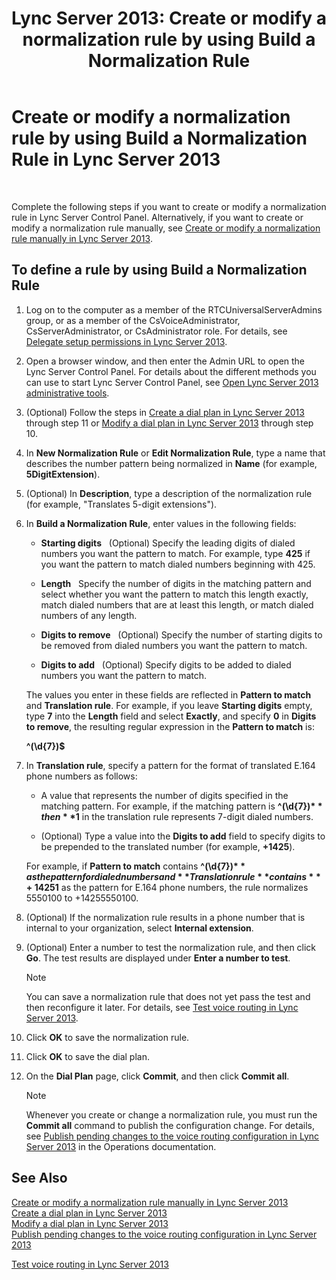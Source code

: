 ﻿---
title: 'Lync Server 2013: Create or modify a normalization rule by using Build a Normalization Rule'
TOCTitle: Create or modify a normalization rule by using Build a Normalization Rule
ms:assetid: e8547d7b-f74d-4a73-9a7d-df20d7a87fcd
ms:mtpsurl: https://technet.microsoft.com/en-us/library/Gg399036(v=OCS.15)
ms:contentKeyID: 48185889
ms.date: 07/23/2014
mtps_version: v=OCS.15
---

# Create or modify a normalization rule by using Build a Normalization Rule in Lync Server 2013

 


Complete the following steps if you want to create or modify a normalization rule in Lync Server Control Panel. Alternatively, if you want to create or modify a normalization rule manually, see [Create or modify a normalization rule manually in Lync Server 2013](lync-server-2013-create-or-modify-a-normalization-rule-manually.md).

## To define a rule by using Build a Normalization Rule

1.  Log on to the computer as a member of the RTCUniversalServerAdmins group, or as a member of the CsVoiceAdministrator, CsServerAdministrator, or CsAdministrator role. For details, see [Delegate setup permissions in Lync Server 2013](lync-server-2013-delegate-setup-permissions.md).

2.  Open a browser window, and then enter the Admin URL to open the Lync Server Control Panel. For details about the different methods you can use to start Lync Server Control Panel, see [Open Lync Server 2013 administrative tools](lync-server-2013-open-lync-server-administrative-tools.md).

3.  (Optional) Follow the steps in [Create a dial plan in Lync Server 2013](lync-server-2013-create-a-dial-plan.md) through step 11 or [Modify a dial plan in Lync Server 2013](lync-server-2013-modify-a-dial-plan.md) through step 10.

4.  In **New Normalization Rule** or **Edit Normalization Rule**, type a name that describes the number pattern being normalized in **Name** (for example, **5DigitExtension**).

5.  (Optional) In **Description**, type a description of the normalization rule (for example, "Translates 5-digit extensions").

6.  In **Build a Normalization Rule**, enter values in the following fields:
    
      - **Starting digits**   (Optional) Specify the leading digits of dialed numbers you want the pattern to match. For example, type **425** if you want the pattern to match dialed numbers beginning with 425.
    
      - **Length**   Specify the number of digits in the matching pattern and select whether you want the pattern to match this length exactly, match dialed numbers that are at least this length, or match dialed numbers of any length.
    
      - **Digits to remove**   (Optional) Specify the number of starting digits to be removed from dialed numbers you want the pattern to match.
    
      - **Digits to add**   (Optional) Specify digits to be added to dialed numbers you want the pattern to match.
    
    The values you enter in these fields are reflected in **Pattern to match** and **Translation rule**. For example, if you leave **Starting digits** empty, type **7** into the **Length** field and select **Exactly**, and specify **0** in **Digits to remove**, the resulting regular expression in the **Pattern to match** is:
    
    **^(\\d{7})$**

7.  In **Translation rule**, specify a pattern for the format of translated E.164 phone numbers as follows:
    
      - A value that represents the number of digits specified in the matching pattern. For example, if the matching pattern is **^(\\d{7})$** then **$1** in the translation rule represents 7-digit dialed numbers.
    
      - (Optional) Type a value into the **Digits to add** field to specify digits to be prepended to the translated number (for example, **+1425**).
    
    For example, if **Pattern to match** contains **^(\\d{7})$** as the pattern for dialed numbers and **Translation rule** contains **+1425$1** as the pattern for E.164 phone numbers, the rule normalizes 5550100 to +14255550100.

8.  (Optional) If the normalization rule results in a phone number that is internal to your organization, select **Internal extension**.

9.  (Optional) Enter a number to test the normalization rule, and then click **Go**. The test results are displayed under **Enter a number to test**.
    

    > [!NOTE]
    > You can save a normalization rule that does not yet pass the test and then reconfigure it later. For details, see <A href="lync-server-2013-test-voice-routing.md">Test voice routing in Lync Server 2013</A>.



10. Click **OK** to save the normalization rule.

11. Click **OK** to save the dial plan.

12. On the **Dial Plan** page, click **Commit**, and then click **Commit all**.
    

    > [!NOTE]
    > Whenever you create or change a normalization rule, you must run the <STRONG>Commit all</STRONG> command to publish the configuration change. For details, see <A href="lync-server-2013-publish-pending-changes-to-the-voice-routing-configuration.md">Publish pending changes to the voice routing configuration in Lync Server 2013</A> in the Operations documentation.



## See Also


[Create or modify a normalization rule manually in Lync Server 2013](lync-server-2013-create-or-modify-a-normalization-rule-manually.md)  
[Create a dial plan in Lync Server 2013](lync-server-2013-create-a-dial-plan.md)  
[Modify a dial plan in Lync Server 2013](lync-server-2013-modify-a-dial-plan.md)  
[Publish pending changes to the voice routing configuration in Lync Server 2013](lync-server-2013-publish-pending-changes-to-the-voice-routing-configuration.md)  


[Test voice routing in Lync Server 2013](lync-server-2013-test-voice-routing.md)

